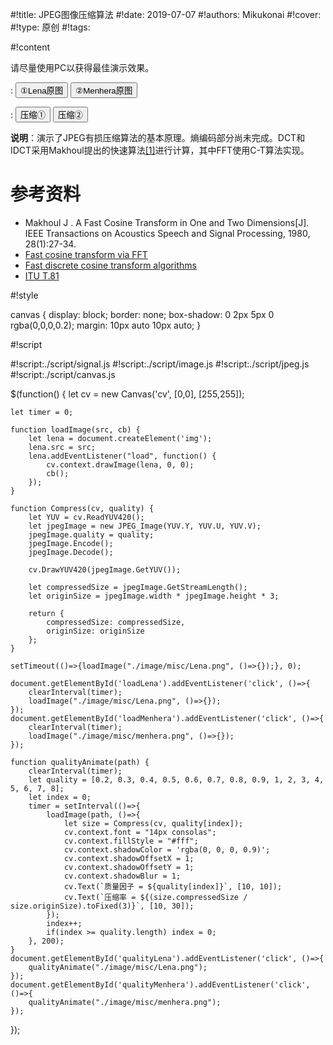 
#!title:    JPEG图像压缩算法
#!date:     2019-07-07
#!authors:  Mikukonai
#!cover:    
#!type:     原创
#!tags:     

#!content

请尽量使用PC以获得最佳演示效果。

: <button id="loadLena" class="MikumarkButton">①Lena原图</button> <button id="loadMenhera" class="MikumarkButton">②Menhera原图</button>

: <button id="qualityLena" class="MikumarkButton">压缩①</button> <button id="qualityMenhera" class="MikumarkButton">压缩②</button>

<canvas id="cv" style="width:256px;height:256px;" width="256" height="256"></canvas>

**说明**：演示了JPEG有损压缩算法的基本原理。熵编码部分尚未完成。DCT和IDCT采用Makhoul提出的快速算法[[1]](#参考资料)进行计算，其中FFT使用C-T算法实现。

# 参考资料

+ Makhoul J . A Fast Cosine Transform in One and Two Dimensions[J]. IEEE Transactions on Acoustics Speech and Signal Processing, 1980, 28(1):27-34.
+ [Fast cosine transform via FFT](https://dsp.stackexchange.com/questions/2807/fast-cosine-transform-via-fft)
+ [Fast discrete cosine transform algorithms](https://www.nayuki.io/page/fast-discrete-cosine-transform-algorithms)
+ [ITU T.81](https://www.w3.org/Graphics/JPEG/itu-t81.pdf)

#!style

canvas {
    display: block;
    border: none;
    box-shadow: 0 2px 5px 0 rgba(0,0,0,0.2);
    margin: 10px auto 10px auto;
}

#!script

#!script:./script/signal.js
#!script:./script/image.js
#!script:./script/jpeg.js
#!script:./script/canvas.js



$(function() {
    let cv = new Canvas('cv', [0,0], [255,255]);

    let timer = 0;

    function loadImage(src, cb) {
        let lena = document.createElement('img');
        lena.src = src;
        lena.addEventListener("load", function() {
            cv.context.drawImage(lena, 0, 0);
            cb();
        });
    }

    function Compress(cv, quality) {
        let YUV = cv.ReadYUV420();
        let jpegImage = new JPEG_Image(YUV.Y, YUV.U, YUV.V);
        jpegImage.quality = quality;
        jpegImage.Encode();
        jpegImage.Decode();

        cv.DrawYUV420(jpegImage.GetYUV());

        let compressedSize = jpegImage.GetStreamLength();
        let originSize = jpegImage.width * jpegImage.height * 3;

        return {
            compressedSize: compressedSize,
            originSize: originSize
        };
    }

    setTimeout(()=>{loadImage("./image/misc/Lena.png", ()=>{});}, 0);

    document.getElementById('loadLena').addEventListener('click', ()=>{
        clearInterval(timer);
        loadImage("./image/misc/Lena.png", ()=>{});
    });
    document.getElementById('loadMenhera').addEventListener('click', ()=>{
        clearInterval(timer);
        loadImage("./image/misc/menhera.png", ()=>{});
    });

    function qualityAnimate(path) {
        clearInterval(timer);
        let quality = [0.2, 0.3, 0.4, 0.5, 0.6, 0.7, 0.8, 0.9, 1, 2, 3, 4, 5, 6, 7, 8];
        let index = 0;
        timer = setInterval(()=>{
            loadImage(path, ()=>{
                let size = Compress(cv, quality[index]);
                cv.context.font = "14px consolas";
                cv.context.fillStyle = "#fff";
                cv.context.shadowColor = 'rgba(0, 0, 0, 0.9)';
                cv.context.shadowOffsetX = 1;
                cv.context.shadowOffsetY = 1;
                cv.context.shadowBlur = 1;
                cv.Text(`质量因子 = ${quality[index]}`, [10, 10]);
                cv.Text(`压缩率 = ${(size.compressedSize / size.originSize).toFixed(3)}`, [10, 30]);
            });
            index++;
            if(index >= quality.length) index = 0;
        }, 200);
    }
    document.getElementById('qualityLena').addEventListener('click', ()=>{
        qualityAnimate("./image/misc/Lena.png");
    });
    document.getElementById('qualityMenhera').addEventListener('click', ()=>{
        qualityAnimate("./image/misc/menhera.png");
    });
});
